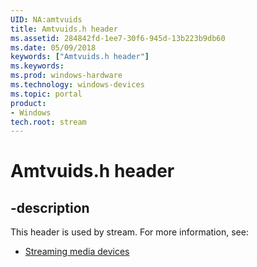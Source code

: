 ```yaml
---
UID: NA:amtvuids
title: Amtvuids.h header
ms.assetid: 284842fd-1ee7-30f6-945d-13b223b9db60
ms.date: 05/09/2018
keywords: ["Amtvuids.h header"]
ms.keywords: 
ms.prod: windows-hardware
ms.technology: windows-devices
ms.topic: portal
product:
- Windows
tech.root: stream
---
```


# Amtvuids.h header


## -description


This header is used by stream. For more information, see:

- [Streaming media devices](../_stream/index.md)
